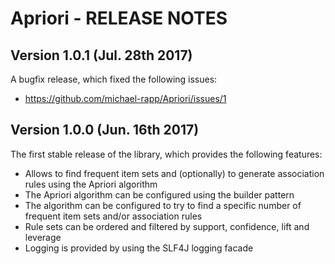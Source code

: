 # Apriori - RELEASE NOTES

## Version 1.0.1 (Jul. 28th 2017)

A bugfix release, which fixed the following issues:

- https://github.com/michael-rapp/Apriori/issues/1

## Version 1.0.0 (Jun. 16th 2017)

The first stable release of the library, which provides the following features:

- Allows to find frequent item sets and (optionally) to generate association rules using the Apriori algorithm
- The Apriori algorithm can be configured using the builder pattern
- The algorithm can be configured to try to find a specific number of frequent item sets and/or association rules
- Rule sets can be ordered and filtered by support, confidence, lift and leverage
- Logging is provided by using the SLF4J logging facade